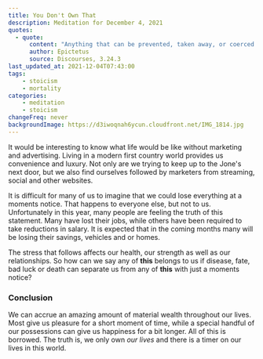 ```yaml
---
title: You Don't Own That
description: Meditation for December 4, 2021
quotes: 
  - quote:
      content: "Anything that can be prevented, taken away, or coerced is not a person's own—but those things that can't be blocked are their own."
      author: Epictetus
      source: Discourses, 3.24.3
last_updated_at: 2021-12-04T07:43:00
tags:
    - stoicism
    - mortality
categories:
    - meditation
    - stoicism
changeFreq: never
backgroundImage: https://d3iwoqnah6ycun.cloudfront.net/IMG_1814.jpg
---
```


It would be interesting to know what life would be like without marketing and advertising. Living in a modern first 
country world provides us convenience and luxury. Not only are we trying to keep up to the Jone's next door, but we also 
find ourselves followed by marketers from streaming, social and other websites.

It is difficult for many of us to imagine that we could lose everything at a moments notice. That happens to everyone 
else, but not to us. Unfortunately in this year, many people are feeling the truth of this statement. Many have lost 
their jobs, while others have been required to take reductions in salary. It is expected that in the coming months many 
will be losing their savings, vehicles and or homes.

The stress that follows affects our health, our strength as well as our relationships. So how can we say any of **this** 
belongs to us if disease, fate, bad luck or death can separate us from any of **this** with just a moments notice?

### Conclusion

We can accrue an amazing amount of material wealth throughout our lives. Most give us pleasure for a short moment of 
time, while a special handful of our possessions can give us happiness for a bit longer. All of this is borrowed. The 
truth is, we only own *our lives* and there is a timer on our lives in this world.
